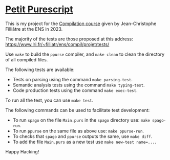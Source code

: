 # [Petit Purescript](https://github.com/desfreng/PetitPureScript)

This is my project for the [Compilation course](https://www.lri.fr/~filliatr/ens/compil/index.html) given by Jean-Christophe Filliâtre at the ENS in 2023.

The majority of the tests are those proposed at this address: https://www.lri.fr/~filliatr/ens/compil/projet/tests/

Use `make` to build the `ppurse` compiler, and `make clean` to clean the directory of all compiled files.

The following tests are available:
- Tests on parsing using the command `make parsing-test`.
- Semantic analysis tests using the command `make typing-test`.
- Code production tests using the command `make exec-test`.

To run all the test, you can use `make test`.

The following commands can be used to facilitate test development:
- To run `spago` on the file `Main.purs` in the `spago` directory use: `make spago-run`.
- To run `ppurse` on the same file as above use: `make ppurse-run`.
- To checks that `spago` and `ppurse` outputs the same, use `make diff`.
- To add the file `Main.purs` as a new test use `make new-test name=...`.

Happy Hacking!